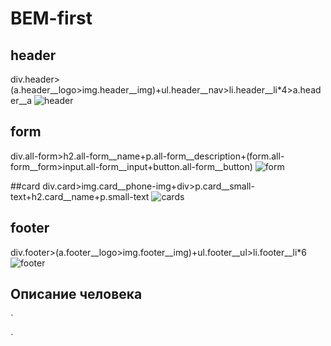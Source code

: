 # BEM-first
## header
div.header>(a.header__logo>img.header__img)+ul.header__nav>li.header__li*4>a.header__a
![header](https://user-images.githubusercontent.com/50540337/222735197-005b1332-b7b3-4873-b346-929c5da82795.png)

## form
div.all-form>h2.all-form__name+p.all-form__description+(form.all-form__form>input.all-form__input+button.all-form__button)
![form](https://user-images.githubusercontent.com/50540337/222735214-010e43cc-e738-4238-9e3c-2cf596546c58.png)

##card
div.card>img.card__phone-img+div>p.card__small-text+h2.card__name+p.small-text
![cards](https://user-images.githubusercontent.com/50540337/222735248-49125e57-7c2d-4b10-b4eb-027324903c79.png)

## footer
div.footer>(a.footer__logo>img.footer__img)+ul.footer__ul>li.footer__li*6
![footer](https://user-images.githubusercontent.com/50540337/222735232-e8764256-8e36-41f7-9d69-fd96b929ed81.png)


## Описание человека
`<div class="head">
	<p class="head__eyes--blue"></p>
</div>
<div class="body"></div>
<div class="arms">
	<p class="arms__left--tatoo"></p>
	<p class="arms__right--ring"></p>
</div>
<div class="legs">
	<p class="legs__left"></p>
	<p class="legs__right--scar"></p>
</div>`
